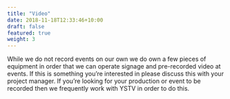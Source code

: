 ```yaml
---
title: "Video"
date: 2018-11-18T12:33:46+10:00
draft: false
featured: true
weight: 3
---
```


While we do not record events on our own we do own a few pieces of equipment in order that we can operate signage and pre-recorded video at events. If this is something you’re interested in please discuss this with your project manager. If you’re looking for your production or event to be recorded then we frequently work with YSTV in order to do this. 
